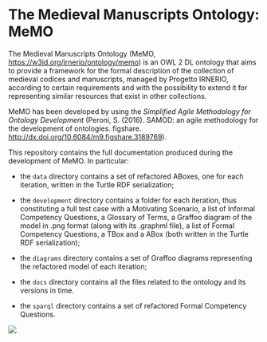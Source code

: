 # The Medieval Manuscripts Ontology: MeMO

The Medieval Manuscripts Ontology (MeMO, https://w3id.org/irnerio/ontology/memo) is an OWL 2 DL ontology that aims to provide a framework for the formal description of the collection of medieval codices and manuscripts, managed by Progetto IRNERIO, according to certain requirements and with the possibility to extend it for representing similar resources that exist in other collections. 

MeMO has been developed by using the _Simplified Agile Methodology for Ontology Development_ (Peroni, S. (2016). SAMOD: an agile methodology for the development of ontologies. figshare. http://dx.doi.org/10.6084/m9.figshare.3189769).

This repository contains the full documentation produced during the development of MeMO. In particular:

* the `data` directory contains a set of refactored ABoxes, one for each iteration, written in the Turtle RDF serialization;

* the `development` directory contains a folder for each iteration, thus constituting a full test case with a Motivating Scenario, a list of Informal Competency Questions, a Glossary of Terms, a Graffoo diagram of the model in .png format (along with its .graphml file), a list of Formal Competency Questions, a TBox and a ABox (both written in the Turtle RDF serialization);

* the `diagrams` directory contains a set of Graffoo diagrams representing the refactored model of each iteration;

* the `docs` directory contains all the files related to the ontology and its versions in time.

* the `sparql` directory contains a set of refactored Formal Competency Questions.

![](https://github.com/irnerio-opendata/memo/blob/master/diagrams/memo_full_diagram.png)
